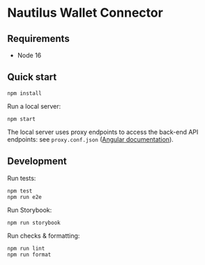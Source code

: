 # Nautilus Wallet Connector

## Requirements

- Node 16

## Quick start

```shell
npm install
```

Run a local server:

```shell
npm start
```

The local server uses proxy endpoints to access the back-end API endpoints:
see `proxy.conf.json` ([Angular documentation](https://angular.io/guide/build#proxying-to-a-backend-server)).

## Development

Run tests:

```shell
npm test
npm run e2e
```

Run Storybook:

```shell
npm run storybook
```

Run checks & formatting:

```shell
npm run lint
npm run format
```
